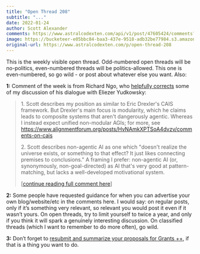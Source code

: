 ```yaml
---
title: "Open Thread 208"
subtitle: "..."
date: 2022-01-24
author: Scott Alexander
comments: https://www.astralcodexten.com/api/v1/post/47605424/comments?&all_comments=true
image: https://bucketeer-e05bbc84-baa3-437e-9518-adb32be77984.s3.amazonaws.com/public/images/1caefbb2-3d45-455a-b6d0-26a745cb98ed_496x341.png
original-url: https://www.astralcodexten.com/p/open-thread-208
---
```

This is the weekly visible open thread. Odd-numbered open threads will be no-politics, even-numbered threads will be politics-allowed. This one is even-numbered, so go wild - or post about whatever else you want. Also:

**1:** Comment of the week is from Richard Ngo, who [helpfully corrects](https://astralcodexten.substack.com/p/practically-a-book-review-yudkowsky/comment/4564417) some of my discussion of his dialogue with Eliezer Yudkowsky:

> 1\. Scott describes my position as similar to Eric Drexler's CAIS framework. But Drexler's main focus is modularity, which he claims leads to composite systems that aren't dangerously agentic. Whereas I instead expect unified non-modular AGIs; for more, see <https://www.alignmentforum.org/posts/HvNAmkXPTSoA4dvzv/comments-on-cais>
> 
> 2\. Scott describes non-agentic AI as one which "doesn't realize the universe exists, or something to that effect? It just likes connecting premises to conclusions." A framing I prefer: non-agentic AI (or, synonymously, non-goal-directed) as AI that's very good at pattern-matching, but lacks a well-developed motivational system.
> 
> [[continue reading full comment here](https://astralcodexten.substack.com/p/practically-a-book-review-yudkowsky/comment/4564417)]

**2:** Some people have requested guidance for when you can advertise your own blog/website/etc in the comments here. I would say: on regular posts, only if it’s something very relevant, so relevant you would post it even if it wasn’t yours. On open threads, try to limit yourself to twice a year, and only if you think it will spark a genuinely interesting discussion. On classified threads (which I want to remember to do more often), go wild.

**3:** Don’t forget to [resubmit and summarize your proposals for Grants ++](https://astralcodexten.substack.com/p/resubmit-and-summarize-your-proposals), if that is a thing you want to do.
